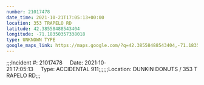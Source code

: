 ```yaml
---
number: 21017478
date_time: 2021-10-21T17:05:13+00:00
location: 353 TRAPELO RD
latitude: 42.38558488543404
longitude: -71.18350357338018
type: UNKNOWN TYPE
google_maps_link: https://maps.google.com/?q=42.38558488543404,-71.18350357338018
---
```


;;;Incident #: 21017478     Date: 2021‐10‐21 17:05:13     Type: ACCIDENTAL 911;;;;;;Location: DUNKIN DONUTS / 353 TRAPELO RD;;;

